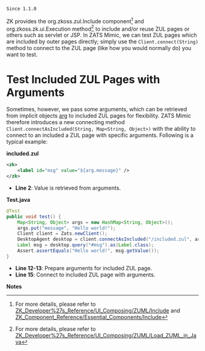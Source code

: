 `Since 1.1.0`

ZK provides the <javadoc>org.zkoss.zul.Include</javadoc> component[^1]
and
<javadoc method="createComponents(String, Component, Map)">org.zkoss.zk.ui.Execution</javadoc>
method[^2] to include and/or reuse ZUL pages or others such as servlet
or JSP. In ZATS Mimic, we can test ZUL pages which are included by outer
pages directly; simply use the `Client.connect(String)` method to
connect to the ZUL page (like how you would normally do) you want to
test.

# Test Included ZUL Pages with Arguments

Sometimes, however, we pass some arguments, which can be retrieved from
implicit objects
[arg](ZUML_Reference/EL_Expressions/Implicit_Objects/arg) to
included ZUL pages for flexibility. ZATS Mimic therefore introduces a
new connecting method
`Client.connectAsIncluded(String, Map<String, Object>)` with the ability
to connect to an included a ZUL page with specific arguments. Following
is a typical example:

**included.zul**

``` xml
<zk>
    <label id="msg" value="${arg.message}" />
</zk>
```

- **Line 2**: Value is retrieved from arguments.

**Test.java**

``` java
@Test
public void test() {
    Map<String, Object> args = new HashMap<String, Object>();
    args.put("message", "Hello world!");
    Client client = Zats.newClient();
    DesktopAgent desktop = client.connectAsIncluded("/included.zul", args);
    Label msg = desktop.query("#msg").as(Label.class);
    Assert.assertEquals("Hello world!", msg.getValue());
}
```

- **Line 12-13**: Prepare arguments for included ZUL page.
- **Line 15**: Connect to included ZUL page with arguments.

**Notes**

<references/>

[^1]: For more details, please refer to
    [ZK_Developer%27s_Reference/UI_Composing/ZUML/Include](ZK_Developer%27s_Reference/UI_Composing/ZUML/Include)
    and
    [ZK_Component_Reference/Essential_Components/Include](ZK_Component_Reference/Essential_Components/Include)

[^2]: For more details, please refer to
    [ZK_Developer%27s_Reference/UI_Composing/ZUML/Load_ZUML_in_Java](ZK_Developer%27s_Reference/UI_Composing/ZUML/Load_ZUML_in_Java)
